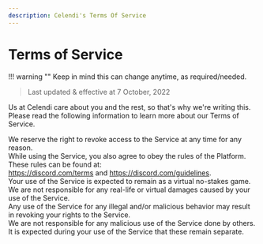 ```yaml
---
description: Celendi's Terms Of Service
---
```

# Terms of Service

!!! warning ""
    Keep in mind this can change anytime, as required/needed.

> Last updated & effective at 7 October, 2022

Us at Celendi care about you and the rest, so that's why we're writing this. Please
read the following information to learn more about our Terms of Service.

We reserve the right to revoke access to the Service at any time for any reason.<br>
While using the Service, you also agree to obey the rules of the Platform.
These rules can be found at:<br> <https://discord.com/terms> and <https://discord.com/guidelines>.
<br>Your use of the Service is expected to remain as a virtual no-stakes game.
<br>We are not responsible for any real-life or virtual damages caused by your use of the Service.
<br>Any use of the Service for any illegal and/or malicious behavior may result in revoking your rights to the Service.
<br>We are not responsible for any malicious use of the Service done by others.
<br>It is expected during your use of the Service that these remain separate.
